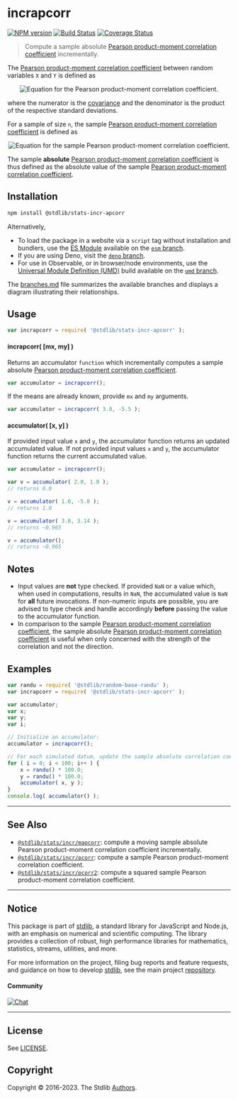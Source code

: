 <!--

@license Apache-2.0

Copyright (c) 2018 The Stdlib Authors.

Licensed under the Apache License, Version 2.0 (the "License");
you may not use this file except in compliance with the License.
You may obtain a copy of the License at

   http://www.apache.org/licenses/LICENSE-2.0

Unless required by applicable law or agreed to in writing, software
distributed under the License is distributed on an "AS IS" BASIS,
WITHOUT WARRANTIES OR CONDITIONS OF ANY KIND, either express or implied.
See the License for the specific language governing permissions and
limitations under the License.

-->

# incrapcorr

[![NPM version][npm-image]][npm-url] [![Build Status][test-image]][test-url] [![Coverage Status][coverage-image]][coverage-url] <!-- [![dependencies][dependencies-image]][dependencies-url] -->

> Compute a sample absolute [Pearson product-moment correlation coefficient][pearson-correlation] incrementally.

<section class="intro">

The [Pearson product-moment correlation coefficient][pearson-correlation] between random variables `X` and `Y` is defined as

<!-- <equation class="equation" label="eq:pearson_correlation_coefficient" align="center" raw="\rho_{X,Y} = \frac{\operatorname{cov}(X,Y)}{\sigma_X \sigma_Y}" alt="Equation for the Pearson product-moment correlation coefficient."> -->

<div class="equation" align="center" data-raw-text="\rho_{X,Y} = \frac{\operatorname{cov}(X,Y)}{\sigma_X \sigma_Y}" data-equation="eq:pearson_correlation_coefficient">
    <img src="https://cdn.jsdelivr.net/gh/stdlib-js/stdlib@80f96253bf726f33bc71d8eb68037ab203ae4cf9/lib/node_modules/@stdlib/stats/incr/apcorr/docs/img/equation_pearson_correlation_coefficient.svg" alt="Equation for the Pearson product-moment correlation coefficient.">
    <br>
</div>

<!-- </equation> -->

where the numerator is the [covariance][covariance] and the denominator is the product of the respective standard deviations.

For a sample of size `n`, the sample [Pearson product-moment correlation coefficient][pearson-correlation] is defined as

<!-- <equation class="equation" label="eq:sample_pearson_correlation_coefficient" align="center" raw="r = \frac{\sum_{i=0}^{n-1} (x_i - \bar{x})(y_i - \bar{y})}{\sqrt{\sum_{i=0}^{n-1} (x_i - \bar{x})^2} \sqrt{\sum_{i=0}^{n-1} (y_i - \bar{y})^2}}" alt="Equation for the sample Pearson product-moment correlation coefficient."> -->

<div class="equation" align="center" data-raw-text="r = \frac{\sum_{i=0}^{n-1} (x_i - \bar{x})(y_i - \bar{y})}{\sqrt{\sum_{i=0}^{n-1} (x_i - \bar{x})^2} \sqrt{\sum_{i=0}^{n-1} (y_i - \bar{y})^2}}" data-equation="eq:sample_pearson_correlation_coefficient">
    <img src="https://cdn.jsdelivr.net/gh/stdlib-js/stdlib@80f96253bf726f33bc71d8eb68037ab203ae4cf9/lib/node_modules/@stdlib/stats/incr/apcorr/docs/img/equation_sample_pearson_correlation_coefficient.svg" alt="Equation for the sample Pearson product-moment correlation coefficient.">
    <br>
</div>

<!-- </equation> -->

The sample **absolute** [Pearson product-moment correlation coefficient][pearson-correlation] is thus defined as the absolute value of the sample [Pearson product-moment correlation coefficient][pearson-correlation].

</section>

<!-- /.intro -->

<section class="installation">

## Installation

```bash
npm install @stdlib/stats-incr-apcorr
```

Alternatively,

-   To load the package in a website via a `script` tag without installation and bundlers, use the [ES Module][es-module] available on the [`esm` branch][esm-url].
-   If you are using Deno, visit the [`deno` branch][deno-url].
-   For use in Observable, or in browser/node environments, use the [Universal Module Definition (UMD)][umd] build available on the [`umd` branch][umd-url].

The [branches.md][branches-url] file summarizes the available branches and displays a diagram illustrating their relationships.

</section>

<section class="usage">

## Usage

```javascript
var incrapcorr = require( '@stdlib/stats-incr-apcorr' );
```

#### incrapcorr( \[mx, my] )

Returns an accumulator `function` which incrementally computes a sample absolute [Pearson product-moment correlation coefficient][pearson-correlation].

```javascript
var accumulator = incrapcorr();
```

If the means are already known, provide `mx` and `my` arguments.

```javascript
var accumulator = incrapcorr( 3.0, -5.5 );
```

#### accumulator( \[x, y] )

If provided input value `x` and `y`, the accumulator function returns an updated accumulated value. If not provided input values `x` and `y`, the accumulator function returns the current accumulated value.

```javascript
var accumulator = incrapcorr();

var v = accumulator( 2.0, 1.0 );
// returns 0.0

v = accumulator( 1.0, -5.0 );
// returns 1.0

v = accumulator( 3.0, 3.14 );
// returns ~0.965

v = accumulator();
// returns ~0.965
```

</section>

<!-- /.usage -->

<section class="notes">

## Notes

-   Input values are **not** type checked. If provided `NaN` or a value which, when used in computations, results in `NaN`, the accumulated value is `NaN` for **all** future invocations. If non-numeric inputs are possible, you are advised to type check and handle accordingly **before** passing the value to the accumulator function.
-   In comparison to the sample [Pearson product-moment correlation coefficient][pearson-correlation], the sample absolute [Pearson product-moment correlation coefficient][pearson-correlation] is useful when only concerned with the strength of the correlation and not the direction.

</section>

<!-- /.notes -->

<section class="examples">

## Examples

<!-- eslint no-undef: "error" -->

```javascript
var randu = require( '@stdlib/random-base-randu' );
var incrapcorr = require( '@stdlib/stats-incr-apcorr' );

var accumulator;
var x;
var y;
var i;

// Initialize an accumulator:
accumulator = incrapcorr();

// For each simulated datum, update the sample absolute correlation coefficient...
for ( i = 0; i < 100; i++ ) {
    x = randu() * 100.0;
    y = randu() * 100.0;
    accumulator( x, y );
}
console.log( accumulator() );
```

</section>

<!-- /.examples -->

<!-- Section for related `stdlib` packages. Do not manually edit this section, as it is automatically populated. -->

<section class="related">

* * *

## See Also

-   <span class="package-name">[`@stdlib/stats/incr/mapcorr`][@stdlib/stats/incr/mapcorr]</span><span class="delimiter">: </span><span class="description">compute a moving sample absolute Pearson product-moment correlation coefficient incrementally.</span>
-   <span class="package-name">[`@stdlib/stats/incr/pcorr`][@stdlib/stats/incr/pcorr]</span><span class="delimiter">: </span><span class="description">compute a sample Pearson product-moment correlation coefficient.</span>
-   <span class="package-name">[`@stdlib/stats/incr/pcorr2`][@stdlib/stats/incr/pcorr2]</span><span class="delimiter">: </span><span class="description">compute a squared sample Pearson product-moment correlation coefficient.</span>

</section>

<!-- /.related -->

<!-- Section for all links. Make sure to keep an empty line after the `section` element and another before the `/section` close. -->


<section class="main-repo" >

* * *

## Notice

This package is part of [stdlib][stdlib], a standard library for JavaScript and Node.js, with an emphasis on numerical and scientific computing. The library provides a collection of robust, high performance libraries for mathematics, statistics, streams, utilities, and more.

For more information on the project, filing bug reports and feature requests, and guidance on how to develop [stdlib][stdlib], see the main project [repository][stdlib].

#### Community

[![Chat][chat-image]][chat-url]

---

## License

See [LICENSE][stdlib-license].


## Copyright

Copyright &copy; 2016-2023. The Stdlib [Authors][stdlib-authors].

</section>

<!-- /.stdlib -->

<!-- Section for all links. Make sure to keep an empty line after the `section` element and another before the `/section` close. -->

<section class="links">

[npm-image]: http://img.shields.io/npm/v/@stdlib/stats-incr-apcorr.svg
[npm-url]: https://npmjs.org/package/@stdlib/stats-incr-apcorr

[test-image]: https://github.com/stdlib-js/stats-incr-apcorr/actions/workflows/test.yml/badge.svg?branch=main
[test-url]: https://github.com/stdlib-js/stats-incr-apcorr/actions/workflows/test.yml?query=branch:main

[coverage-image]: https://img.shields.io/codecov/c/github/stdlib-js/stats-incr-apcorr/main.svg
[coverage-url]: https://codecov.io/github/stdlib-js/stats-incr-apcorr?branch=main

<!--

[dependencies-image]: https://img.shields.io/david/stdlib-js/stats-incr-apcorr.svg
[dependencies-url]: https://david-dm.org/stdlib-js/stats-incr-apcorr/main

-->

[chat-image]: https://img.shields.io/gitter/room/stdlib-js/stdlib.svg
[chat-url]: https://gitter.im/stdlib-js/stdlib/

[stdlib]: https://github.com/stdlib-js/stdlib

[stdlib-authors]: https://github.com/stdlib-js/stdlib/graphs/contributors

[umd]: https://github.com/umdjs/umd
[es-module]: https://developer.mozilla.org/en-US/docs/Web/JavaScript/Guide/Modules

[deno-url]: https://github.com/stdlib-js/stats-incr-apcorr/tree/deno
[umd-url]: https://github.com/stdlib-js/stats-incr-apcorr/tree/umd
[esm-url]: https://github.com/stdlib-js/stats-incr-apcorr/tree/esm
[branches-url]: https://github.com/stdlib-js/stats-incr-apcorr/blob/main/branches.md

[stdlib-license]: https://raw.githubusercontent.com/stdlib-js/stats-incr-apcorr/main/LICENSE

[pearson-correlation]: https://en.wikipedia.org/wiki/Pearson_correlation_coefficient

[covariance]: https://en.wikipedia.org/wiki/Covariance

<!-- <related-links> -->

[@stdlib/stats/incr/mapcorr]: https://github.com/stdlib-js/stats-incr-mapcorr

[@stdlib/stats/incr/pcorr]: https://github.com/stdlib-js/stats-incr-pcorr

[@stdlib/stats/incr/pcorr2]: https://github.com/stdlib-js/stats-incr-pcorr2

<!-- </related-links> -->

</section>

<!-- /.links -->
